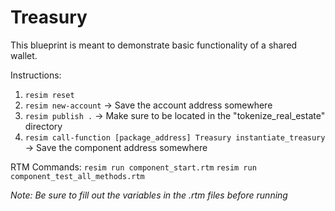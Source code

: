 # Treasury

This blueprint is meant to demonstrate basic functionality of a shared wallet.

Instructions:
1. `resim reset`
2. `resim new-account` -> Save the account address somewhere
3. `resim publish .` -> Make sure to be located in the "tokenize_real_estate" directory
4. `resim call-function [package_address] Treasury instantiate_treasury` -> Save the component address somewhere

RTM Commands:
`resim run component_start.rtm`
`resim run component_test_all_methods.rtm`

*Note: Be sure to fill out the variables in the .rtm files before running*